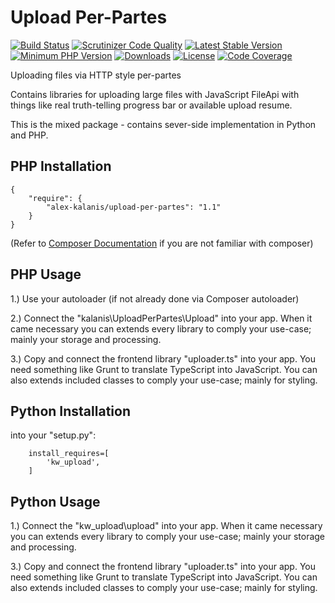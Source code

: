# Upload Per-Partes

[![Build Status](https://app.travis-ci.com/alex-kalanis/upload-per-partes.svg?branch=master)](https://app.travis-ci.com/github/alex-kalanis/upload-per-partes)
[![Scrutinizer Code Quality](https://scrutinizer-ci.com/g/alex-kalanis/upload-per-partes/badges/quality-score.png?b=master)](https://scrutinizer-ci.com/g/alex-kalanis/upload-per-partes/?branch=master)
[![Latest Stable Version](https://poser.pugx.org/alex-kalanis/upload-per-partes/v/stable.svg?v=1)](https://packagist.org/packages/alex-kalanis/upload-per-partes)
[![Minimum PHP Version](https://img.shields.io/badge/php-%3E%3D%207.3-8892BF.svg)](https://php.net/)
[![Downloads](https://img.shields.io/packagist/dt/alex-kalanis/upload-per-partes.svg?v1)](https://packagist.org/packages/alex-kalanis/upload-per-partes)
[![License](https://poser.pugx.org/alex-kalanis/upload-per-partes/license.svg?v=1)](https://packagist.org/packages/alex-kalanis/upload-per-partes)
[![Code Coverage](https://scrutinizer-ci.com/g/alex-kalanis/upload-per-partes/badges/coverage.png?b=master&v=1)](https://scrutinizer-ci.com/g/alex-kalanis/upload-per-partes/?branch=master)

Uploading files via HTTP style per-partes

Contains libraries for uploading large files with JavaScript FileApi
with things like real truth-telling progress bar or available upload resume.

This is the mixed package - contains sever-side implementation in Python and PHP.

## PHP Installation

```
{
    "require": {
        "alex-kalanis/upload-per-partes": "1.1"
    }
}
```

(Refer to [Composer Documentation](https://github.com/composer/composer/blob/master/doc/00-intro.md#introduction) if you are not
familiar with composer)


## PHP Usage

1.) Use your autoloader (if not already done via Composer autoloader)

2.) Connect the "kalanis\UploadPerPartes\Upload" into your app. When it came necessary
you can extends every library to comply your use-case; mainly your storage and
processing.

3.) Copy and connect the frontend library "uploader.ts" into your app. You need
something like Grunt to translate TypeScript into JavaScript. You can also extends
included classes to comply your use-case; mainly for styling.

## Python Installation

into your "setup.py":

```
    install_requires=[
        'kw_upload',
    ]
```

## Python Usage

1.) Connect the "kw_upload\upload" into your app. When it came necessary
you can extends every library to comply your use-case; mainly your storage and
processing.

3.) Copy and connect the frontend library "uploader.ts" into your app. You need
something like Grunt to translate TypeScript into JavaScript. You can also extends
included classes to comply your use-case; mainly for styling.
